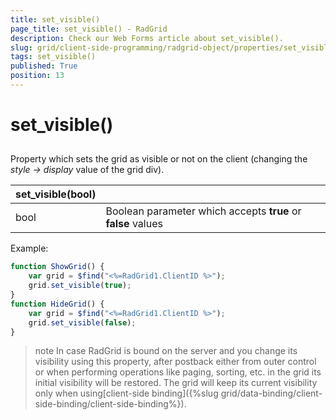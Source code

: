 ```yaml
---
title: set_visible()
page_title: set_visible() - RadGrid
description: Check our Web Forms article about set_visible().
slug: grid/client-side-programming/radgrid-object/properties/set_visible()
tags: set_visible()
published: True
position: 13
---
```


# set_visible()



## 

Property which sets the grid as visible or not on the client (changing the *style -> display* value of the grid div).


|  **set_visible(bool)**  |  |
| ------ | ------ |
|bool|Boolean parameter which accepts **true** or **false** values|

Example:

````JavaScript
function ShowGrid() {
    var grid = $find("<%=RadGrid1.ClientID %>");
    grid.set_visible(true);
}
function HideGrid() {
    var grid = $find("<%=RadGrid1.ClientID %>");
    grid.set_visible(false);
}
````



>note  In case RadGrid is bound on the server and you change its visibility using this property, after postback either from outer control or when performing operations like paging, sorting, etc. in the grid its initial visibility will be restored. The grid will keep its current visibility only when using[client-side binding]({%slug grid/data-binding/client-side-binding/client-side-binding%}).
>

